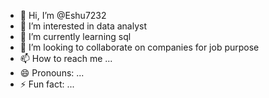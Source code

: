 - 👋 Hi, I’m @Eshu7232
- 👀 I’m interested in data analyst
- 🌱 I’m currently learning sql
- 💞️ I’m looking to collaborate on companies for job purpose
- 📫 How to reach me ...
- 😄 Pronouns: ...
- ⚡ Fun fact: ...

<!---
Eshu7232/Eshu7232 is a ✨ special ✨ repository because its `README.md` (this file) appears on your GitHub profile.
You can click the Preview link to take a look at your changes.
--->

